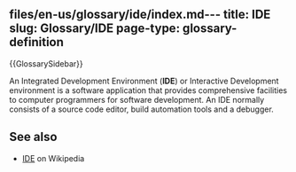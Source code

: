 files/en-us/glossary/ide/index.md---
title: IDE
slug: Glossary/IDE
page-type: glossary-definition
---

{{GlossarySidebar}}

An Integrated Development Environment (**IDE**) or Interactive Development environment is a software application that provides comprehensive facilities to computer programmers for software development. An IDE normally consists of a source code editor, build automation tools and a debugger.

## See also

- [IDE](https://en.wikipedia.org/wiki/Integrated_development_environment) on Wikipedia
